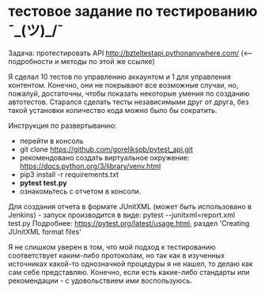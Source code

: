 # тестовое задание по тестированию ¯\_(ツ)_/¯

Задача: протестировать API http://bzteltestapi.pythonanywhere.com/ (<-- подробности и методы по этой же ссылке)

Я сделал 10 тестов по управлению аккаунтом и 1 для управления контентом. 
Конечно, они не покрывают все возможные случаи, но, пожалуй, достаточны, чтобы показать некоторые умения по созданию автотестов.
Старался сделать тесты независимыми друг от друга, без такой установки количество кода можно было бы сократить. 

Инструкция по развертыванию:
- перейти в консоль
- git clone https://github.com/gorelikspb/pytest_api.git
- рекомендовано создать виртуальное окружение: https://docs.python.org/3/library/venv.html
- pip3 install -r requirements.txt
- **pytest test.py**
- ознакомьтесь с отчетом в консоли. 

Для создания отчета в формате JUnitXML (может быть использовано в Jenkins) - запуск производится в виде:
pytest --junitxml=report.xml test.py 
Подробнее: https://pytest.org/latest/usage.html, раздел 'Creating JUnitXML format files' 

Я не слишком уверен в том, что мой подход к тестированию соответствует каким-либо протоколам, но так как в изученных источниках какой-то однозначной процедуры я не нашел, то делаю как сам себе представляю. Конечно, если есть какие-либо стандарты или рекомендации - с удовольствием ими воспользуюсь.

